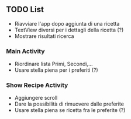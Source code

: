 ## TODO List

* Riavviare l'app dopo aggiunta di una ricetta
* TextView diversi per i dettagli della ricetta (?)
* Mostrare risultati ricerca

### Main Activity

* Riordinare lista Primi, Secondi,...
* Usare stella piena per i preferiti (?)

### Show Recipe Activity

* Aggiungere scroll 
* Dare la possibilità di rimuovere dalle preferite
* Usare stella piena se ricetta fra le preferite (?)
